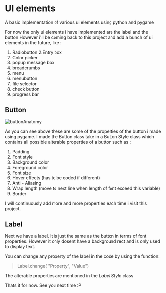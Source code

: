 # UI elements
A basic implementation of various ui elements using python and pygame

For now the only ui elements i have implemented are the label and the button
However i'll be coming back to this project and add a bunch of ui elements in the future, like :

1. Radiobutton
2.Entry box
3. Color picker
4. popup message box
5. breadcrumbs
6. menu
7. menubutton
8. file selector
9. check button
10. progress bar


## Button

![buttonAnatomy](https://github.com/user-attachments/assets/3aeac59c-1bb5-4c92-b971-8ca9220d6d34)

As you can see above these are some of the properties of the button i made using pygame.
I made the Button class take in a Button Style class which contains all possible alterable properties of a button such as : 

1. Padding
2. Font style
3. Background color
4. Foreground color
5. Font size
6. Hover effects (has to be coded if different)
7. Anti - Aliasing
8. Wrap length (move to next line when length of font exceed this variable)
9. Border

I will continuously add more and more properties each time i visit this project.

## Label

Next we have a label. It is just the same as the button in terms of font properties.
However it only dosent have a background rect and is only used to display text.

You can change any property of the label in the code by using the function:

>  Label.change( "Property", "Value") 

The alterable properties are mentioned in the _Label Style_ class

Thats it for now. See you next time :P
